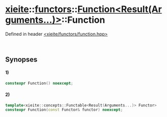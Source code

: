 # [xieite](../../../../../../xieite.md)\:\:[functors](../../../../../../functors.md)\:\:[Function<Result(Arguments...)>](../../../../function.md)\:\:Function
Defined in header [<xieite/functors/function.hpp>](../../../../../../../include/xieite/functors/function.hpp)

&nbsp;

## Synopses
#### 1)
```cpp
constexpr Function() noexcept;
```
#### 2)
```cpp
template<xieite::concepts::Functable<Result(Arguments...)> Functor>
constexpr Function(const Functor& functor) noexcept;
```
